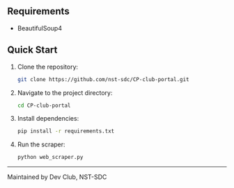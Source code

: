 ## Requirements
- BeautifulSoup4

## Quick Start

1. Clone the repository:
    ```bash
    git clone https://github.com/nst-sdc/CP-club-portal.git
    ```

2. Navigate to the project directory:
    ```bash
    cd CP-club-portal
    ```

3. Install dependencies:
    ```bash
    pip install -r requirements.txt
    ```

4. Run the scraper:
    ```bash
    python web_scraper.py
    ```

---

Maintained by Dev Club, NST-SDC
